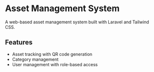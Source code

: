 # Asset Management System

A web-based asset management system built with Laravel and Tailwind CSS.

## Features

- Asset tracking with QR code generation
- Category management
- User management with role-based access
